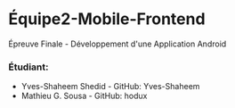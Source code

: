 # Équipe2-Mobile-Frontend
Épreuve Finale - Développement d'une Application Android
### Étudiant: 
 
* Yves-Shaheem Shedid - GitHub: Yves-Shaheem
* Mathieu G. Sousa - GitHub: hodux